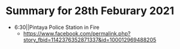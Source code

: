 # Summary for 28th Feburary 2021

- 6:30||Pintaya Police Station in Fire
  - https://www.facebook.com/permalink.php?story_fbid=1142376352871337&id=100012969488205
